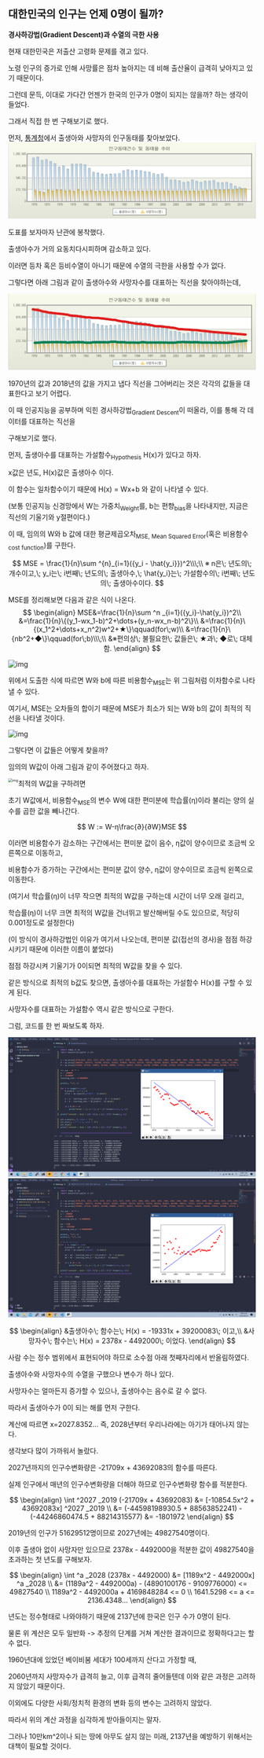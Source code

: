 ## 대한민국의 인구는 언제 0명이 될까?

**경사하강법(Gradient Descent)과 수열의 극한 사용**



현재 대한민국은 저출산 고령화 문제를 겪고 있다.

노령 인구의 증가로 인해 사망률은 점차 높아지는 데 비해 출산율이 급격히 낮아지고 있기 때문이다.

그런데 문득, 이대로 가다간 언젠가 한국의 인구가 0명이 되지는 않을까? 하는 생각이 들었다.

그래서 직접 한 번 구해보기로 했다.



먼저, [통계청](http://kostat.go.kr/portal/korea/index.action)에서 출생아와 사망자의 인구동태를 찾아보았다.
![KakaoTalk_20200822_133828572_02](./KakaoTalk_20200822_133828572_02.jpg)

도표를 보자마자 난관에 봉착했다.

출생아수가 거의 요동치다시피하며 감소하고 있다.

이러면 등차 혹은 등비수열이 아니기 때문에 수열의 극한을 사용할 수가 없다.

그렇다면 아래 그림과 같이 출생아수와 사망자수를 대표하는 직선을 찾아야하는데,

![KakaoTalk_20200822_133828572](./KakaoTalk_20200822_133828572.jpg)

1970년의 값과 2018년의 값을 가지고 냅다 직선을 그어버리는 것은 각각의 값들을 대표한다고 보기 어렵다.

이 때 인공지능을 공부하며 익힌 경사하강법<sub>Gradient Descent</sub>이 떠올라, 이를 통해 각 데이터를 대표하는 직선을

구해보기로 했다.





먼저, 출생아수를 대표하는 가설함수<sub>Hypothesis</sub> H(x)가 있다고 하자.

x값은 년도, H(x)값은 출생아수 이다.

이 함수는 일차함수이기 때문에 H(x) = Wx+b 와 같이 나타낼 수 있다.

(보통 인공지능 신경망에서 W는 가중치<sub>Weight</sub>를, b는 편향<sub>bias</sub>을 나타내지만, 지금은 직선의 기울기와 y절편이다.)

이 때, 임의의 W와 b 값에 대한 평균제곱오차<sub>MSE, Mean Squared Error</sub>(혹은 비용함수<sub>cost function</sub>)를 구한다.

$$
MSE = \frac{1}{n}\sum ^{n}_{i=1}({y_i - \hat{y_i}})^2\\\;\\
※ n은\; 년도의\; 개수이고,\; y_i는\; i번째\; 년도의\; 출생아수,\; \hat{y_i}는\; 가설함수의\; i번째\; 년도의\; 출생아수이다.
$$


MSE를 정리해보면 다음과 같은 식이 나온다.
$$
\begin{align}
MSE&=\frac{1}{n}\sum ^n _{i=1}({y_i}-\hat{y_i})^2\\
&=\frac{1}{n}\{(y_1-wx_1-b)^2+\dots+(y_n-wx_n-b)^2\}\\
&=\frac{1}{n}\{(x_1^2+\dots+x_n^2)w^2+★\}\qquad(for\;w)\\
&=\frac{1}{n}\{nb^2+◆\}\qquad(for\;b)\\\;\\
&※편의상\; 불필요한\; 값들은\; ★과\; ◆로\; 대체함.
\end{align}
$$


![img](https://t1.daumcdn.net/cfile/tistory/990C103A5C764DDE25)

위에서 도출한 식에 따르면 W와 b에 따른 비용함수<sub>MSE</sub>는 위 그림처럼 이차함수로 나타낼 수 있다.



여기서, MSE는 오차들의 합이기 때문에 MSE가 최소가 되는 W와 b의 값이 최적의 직선을 나타낼 것이다.

<img src="https://t1.daumcdn.net/cfile/tistory/997774505C7738DC02" alt="img" />

 그렇다면 이 값들은 어떻게 찾을까?



임의의 W값이 아래 그림과 같이 주어졌다고 하자.

<img src="https://t1.daumcdn.net/cfile/tistory/99FF5C3B5C773F760B" alt="img" style="zoom:50%;" align="left"/>

최적의 W값을 구하려면

초기 W값에서, 비용함수<sub>MSE</sub>의 변수 W에 대한 편미분에 학습률(η)이라 불리는 양의 실수를 곱한 값을 빼나간다.

$$
W := W-η\frac{∂}{∂W}MSE
$$

이러면 비용함수가 감소하는 구간에서는 편미분 값이 음수, η값이 양수이므로 조금씩 오른쪽으로 이동하고,

비용함수가 증가하는 구간에서는 편미분 값이 양수, η값이 양수이므로 조금씩 왼쪽으로 이동한다.

(여기서 학습률(η)이 너무 작으면 최적의 W값을 구하는데 시간이 너무 오래 걸리고,

학습률(η)이 너무 크면 최적의 W값을 건너뛰고 발산해버릴 수도 있으므로, 적당히 0.001정도로 설정한다)

(이 방식이 경사하강법인 이유가 여기서 나오는데, 편미분 값(접선의 경사)을 점점 하강시키기 때문에 이러한 이름이 붙었다)

점점 하강시켜 기울기가 0이되면 최적의 W값을 찾을 수 있다.

같은 방식으로 최적의 b값도 찾으면, 출생아수를 대표하는 가설함수 H(x)를 구할 수 있게 된다.

사망자수를 대표하는 가설함수 역시 같은 방식으로 구한다.



그럼, 코드를 한 번 짜보도록 하자.

![code_result](./code_result.png)
![code_result_d](./code_result_d.png)

$$
\begin{align}
&출생아수\; 함수는\; H(x) = -19331x + 39200083\; 이고,\\
&사망자수\; 함수는\; H(x) = 2378x - 4492000\; 이었다.
\end{align}
$$

사람 수는 정수 범위에서 표현되어야 하므로 소수점 아래 첫째자리에서 반올림하였다.

출생아수와 사망자수의 수열을 구했으나 변수가 하나 있다.

사망자수는 얼마든지 증가할 수 있으나, 출생아수는 음수로 갈 수 없다.

따라서 출생아수가 0이 되는 해를 먼저 구한다.

계산에 따르면 x=2027.8352... 즉, 2028년부터 우리나라에는 아기가 태어나지 않는다.

생각보다 많이 가까워서 놀랐다.

2027년까지의 인구수변화량은 -21709x + 43692083의 함수를 따른다.

실제 인구에서 매년의 인구수변화량을 더해야 하므로 인구수변화량 함수를 적분한다.

$$
\begin{align}
\int ^2027 _2019 (-21709x + 43692083) &= [-10854.5x^2 + 43692083x] ^2027 _2019 \\
&= (-44598198930.5 + 88563852241) - (-44246860474.5 + 88214315577)
&= -1801972
\end{align}
$$

2019년의 인구가 51629512명이므로 2027년에는 49827540명이다.

이후 출생아 없이 사망자만 있으므로 2378x - 4492000을 적분한 값이 49827540을 초과하는 첫 년도를 구해보자.

$$
\begin{align}
\int ^a _2028 (2378x - 4492000) &= [1189x^2 - 4492000x] ^a _2028 \\
&= (1189a^2 - 4492000a) - (4890100176 - 9109776000) <= 49827540 \\
1189a^2 - 4492000a + 4169848284 <= 0 \\
1641.5298 <= a <= 2136.4348...
\end{align}
$$

년도는 정수형태로 나와야하기 때문에 2137년에 한국은 인구 수가 0명이 된다.



물론 위 계산은 모두 일반화 -> 추정의 단계를 거쳐 계산한 결과이므로 정확하다고는 할 수 없다.

1960년대에 있었던 베이비붐 세대가 100세까지 산다고 가정할 때,

2060년까지 사망자수가 급격히 늘고, 이후 급격히 줄어들텐데 이와 같은 과정은 고려하지 않았기 때문이다.

이외에도 다양한 사회/정치적 환경의 변화 등의 변수는 고려하지 않았다.

따라서 위의 계산 과정을 심각하게 받아들이지는 말자.

그러나 10만km^2이나 되는 땅에 아무도 살지 않는 미래, 2137년을 예방하기 위해서는 대책이 필요할 것이다.
